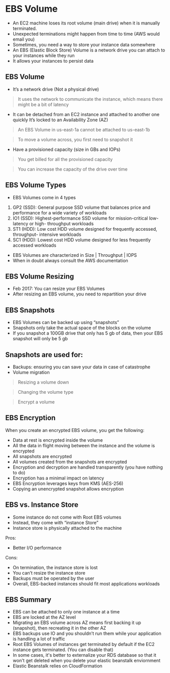 # EBS Volume

* An EC2 machine loses its root volume (main drive) when it is manually terminated.
* Unexpected terminations might happen from time to time (AWS would email you)
* Sometimes, you need a way to store your instance data somewhere
* An EBS (Elastic Block Store) Volume is a network drive you can attach to your instances while they run
* It allows your instances to persist data

## EBS Volume

* It’s a network drive (Not a physical drive)

> It uses the network to communicate the instance, which means there might be a bit of latency

* It can be detached from an EC2 instance and attached to another one quickly
It’s locked to an Availability Zone (AZ)

> An EBS Volume in us-east-1a cannot be attached to us-east-1b

> To move a volume across, you first need to snapshot it

* Have a provisioned capacity (size in GBs and IOPs)

> You get billed for all the provisioned capacity

> You can increase the capacity of the drive over time

## EBS Volume Types

* EBS Volumes come in 4 types

1. GP2 (SSD): General purpose SSD volume that balances price and performance for a wide variety of workloads
2. IO1 (SSD): Highest-performance SSD volume for mission-critical low-latency or high- throughput workloads
3. ST1 (HDD): Low cost HDD volume designed for frequently accessed, throughput- intensive workloads
4. SC1 (HDD): Lowest cost HDD volume designed for less frequently accessed workloads

* EBS Volumes are characterized in Size | Throughput | IOPS
* When in doubt always consult the AWS documentation

## EBS Volume Resizing

* Feb 2017: You can resize your EBS Volumes
* After resizing an EBS volume, you need to repartition your drive

## EBS Snapshots

* EBS Volumes can be backed up using “snapshots”
* Snapshots only take the actual space of the blocks on the volume
* If you snapshot a 100GB drive that only has 5 gb of data, then your EBS snapshot will only be 5 gb

## Snapshots are used for:

* Backups: ensuring you can save your data in case of catastrophe
* Volume migration

> Resizing a volume down

> Changing the volume type

> Encrypt a volume

## EBS Encryption

When you create an encrypted EBS volume, you get the following:

* Data at rest is encrypted inside the volume
* All the data in flight moving between the instance and the volume is encrypted
* All snapshots are encrypted
* All volumes created from the snapshots are encrypted
* Encryption and decryption are handled transparently (you have nothing to do)
* Encryption has a minimal impact on latency
* EBS Encryption leverages keys from KMS (AES-256)
* Copying an unencrypted snapshot allows encryption

## EBS vs. Instance Store

* Some instance do not come with Root EBS volumes
* Instead, they come with “instance Store”
* Instance store is physically attached to the machine

Pros:

* Better I/O performance

Cons:

* On termination, the instance store is lost
* You can’t resize the instance store
* Backups must be operated by the user
* Overall, EBS-backed instances should fit most applications workloads

## EBS Summary

* EBS can be attached to only one instance at a time
* EBS are locked at the AZ level
* Migrating an EBS volume across AZ means first backing it up (snapshot), then recreating it in the other AZ
* EBS backups use IO and you shouldn’t run them while your application is handling a lot of traffic
* Root EBS Volumes of instances get terminated by default if the EC2 instance gets terminated. (You can disable that)
* In some cases, it's better to externalize your RDS database so that it won't get deleted when you delete your elastic beanstalk enviornment
* Elastic Beanstalk relies on CloudFormation
